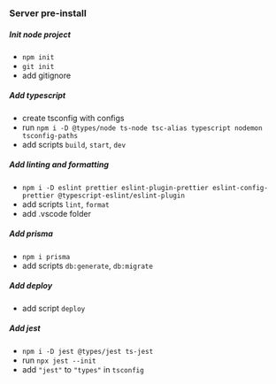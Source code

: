### Server pre-install

##### Init node project

- `npm init`
- `git init`
- add gitignore

##### Add typescript

- create tsconfig with configs
- run `npm i -D @types/node ts-node tsc-alias typescript nodemon tsconfig-paths`
- add scripts `build`, `start`, `dev`

##### Add linting and formatting

- `npm i -D eslint prettier eslint-plugin-prettier eslint-config-prettier @typescript-eslint/eslint-plugin`
- add scripts `lint`, `format`
- add .vscode folder

##### Add prisma

- `npm i prisma`
- add scripts `db:generate`, `db:migrate`

##### Add deploy

- add script `deploy`


##### Add jest

- `npm i -D jest @types/jest ts-jest`
- run `npx jest --init`
- add `"jest"` to `"types"` in `tsconfig`
